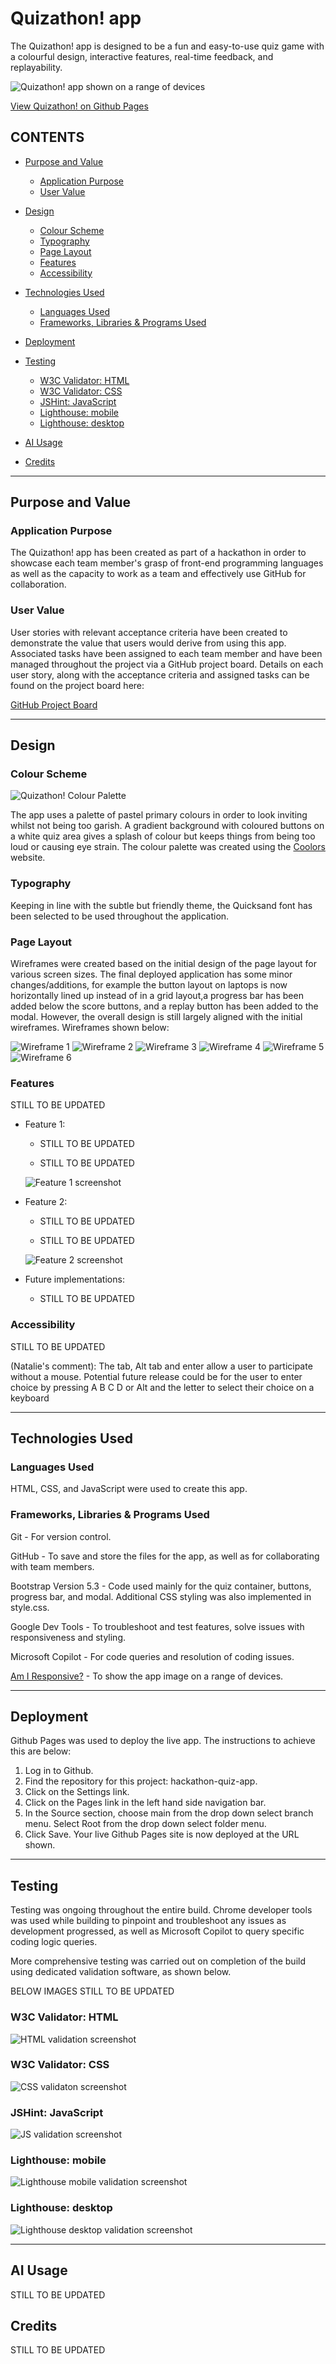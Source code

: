 # Quizathon! app

The Quizathon! app is designed to be a fun and easy-to-use quiz game with a colourful design, interactive features, real-time feedback, and replayability.

![Quizathon! app shown on a range of devices](/readme-docs/devices-showcase.png)

[View Quizathon! on Github Pages](https://arun-dhanjal.github.io/hackathon-quiz-app/)

## CONTENTS

* [Purpose and Value](#Purpose-and-Value)
  * [Application Purpose](#Application-Purpose)
  * [User Value](#User-Value)

* [Design](#Design)
  * [Colour Scheme](#Colour-Scheme)
  * [Typography](#Typography)
  * [Page Layout](#Page-Layout)
  * [Features](#Features)
  * [Accessibility](#Accessibility)

* [Technologies Used](#Technologies-Used)
  * [Languages Used](#Languages-Used)
  * [Frameworks, Libraries & Programs Used](#Frameworks-Libraries--Programs-Used)

* [Deployment](#Deployment)

* [Testing](#Testing)
  * [W3C Validator: HTML](#W3C-Validator-HTML)
  * [W3C Validator: CSS](#W3C-Validator-CSS)
  * [JSHint: JavaScript](#JSHint-JavaScript)
  * [Lighthouse: mobile](#Lighthouse-mobile)
  * [Lighthouse: desktop](#Lighthouse-desktop)

* [AI Usage](#AI-Usage)

* [Credits](#Credits)

- - -

## Purpose and Value

### Application Purpose
 
The Quizathon! app has been created as part of a hackathon in order to showcase each team member's grasp of front-end programming languages as well as the capacity to work as a team and effectively use GitHub for collaboration.

### User Value

User stories with relevant acceptance criteria have been created to demonstrate the value that users would derive from using this app. Associated tasks have been assigned to each team member and have been managed throughout the project via a GitHub project board. Details on each user story, along with the acceptance criteria and assigned tasks can be found on the project board here:

[GitHub Project Board](https://github.com/users/arun-dhanjal/projects/5)

- - -

## Design

### Colour Scheme

![Quizathon! Colour Palette](/readme-docs/Quizathon!%20palette.png)

The app uses a palette of pastel primary colours in order to look inviting whilst not being too garish. A gradient background with coloured buttons on a white quiz area gives a splash of colour but keeps things from being too loud or causing eye strain. The colour palette was created using the [Coolors](https://coolors.co/) website.

### Typography

Keeping in line with the subtle but friendly theme, the Quicksand font has been selected to be used throughout the application.

### Page Layout

Wireframes were created based on the initial design of the page layout for various screen sizes. The final deployed application has some minor changes/additions, for example the button layout on laptops is now horizontally lined up instead of in a grid layout,a progress bar has been added below the score buttons, and a replay button has been added to the modal. However, the overall design is still largely aligned with the initial wireframes. Wireframes shown below:

![Wireframe 1](/readme-docs/mobile-layout.png)
![Wireframe 2](/readme-docs/mobile-modal.png)
![Wireframe 3](/readme-docs/tablet-layout.png)
![Wireframe 4](/readme-docs/tablet-modal.png)
![Wireframe 5](/readme-docs/laptop-layout.png)
![Wireframe 6](/readme-docs/laptop-modal.png)

### Features

STILL TO BE UPDATED

* Feature 1:

  * STILL TO BE UPDATED

  * STILL TO BE UPDATED

  ![Feature 1 screenshot](/readme-docs/feature-1)

* Feature 2:

  * STILL TO BE UPDATED

  * STILL TO BE UPDATED

  ![Feature 2 screenshot](/readme-docs/feature-2.jpg)

* Future implementations:

  * STILL TO BE UPDATED

### Accessibility

STILL TO BE UPDATED

(Natalie's comment): The tab, Alt tab and enter allow a user to participate without a mouse. Potential future release could be for the user to enter choice by pressing A B C D or Alt and the letter to select their choice on a keyboard

- - -

## Technologies Used

### Languages Used

HTML, CSS, and JavaScript were used to create this app.

### Frameworks, Libraries & Programs Used

Git - For version control.

GitHub - To save and store the files for the app, as well as for collaborating with team members.

Bootstrap Version 5.3 - Code used mainly for the quiz container, buttons, progress bar, and modal. Additional CSS styling was also implemented in style.css.

Google Dev Tools - To troubleshoot and test features, solve issues with responsiveness and styling.

Microsoft Copilot - For code queries and resolution of coding issues.

[Am I Responsive?](http://ami.responsivedesign.is/) - To show the app image on a range of devices.

- - -

## Deployment

Github Pages was used to deploy the live app. The instructions to achieve this are below:

1. Log in to Github.
2. Find the repository for this project: hackathon-quiz-app.
3. Click on the Settings link.
4. Click on the Pages link in the left hand side navigation bar.
5. In the Source section, choose main from the drop down select branch menu. Select Root from the drop down select folder menu.
6. Click Save. Your live Github Pages site is now deployed at the URL shown.

- - -

## Testing

Testing was ongoing throughout the entire build. Chrome developer tools was used while building to pinpoint and troubleshoot any issues as development progressed, as well as Microsoft Copilot to query specific coding logic queries.

More comprehensive testing was carried out on completion of the build using dedicated validation software, as shown below.

BELOW IMAGES STILL TO BE UPDATED

### W3C Validator: HTML

![HTML validation screenshot](/readme-docs/html-validation.jpg)

### W3C Validator: CSS

![CSS validaton screenshot](/readme-docs/css-validation.jpg)

### JSHint: JavaScript

![JS validation screenshot](/readme-docs/JS-validation.jpg)

### Lighthouse: mobile

![Lighthouse mobile validation screenshot](/readme-docs/lighthouse-mobile-validation.jpg)

### Lighthouse: desktop

![Lighthouse desktop validation screenshot](/readme-docs/lighthouse-desktop-validation.jpg)

- - -

## AI Usage
STILL TO BE UPDATED

## Credits
STILL TO BE UPDATED